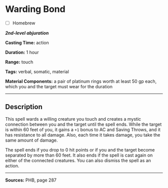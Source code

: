# Warding Bond

- [ ] Homebrew

***2nd-level abjuration***

**Casting Time:** action

**Duration:** 1 hour

**Range:** touch

**Tags:** verbal, somatic, material

**Material Components:** a pair of platinum rings worth at least 50 gp each, which you and the target must wear for the duration

---

## Description
This spell wards a willing creature you touch and creates a mystic connection between you and the target until the spell ends.
While the target is within 60 feet of you, it gains a `+1` bonus to AC and Saving Throws, and it has resistance to all damage.
Also, each time it takes damage, you take the same amount of damage.

The spell ends if you drop to 0 hit points or if you and the target become separated by more than 60 feet.
It also ends if the spell is cast again on either of the connected creatures.
You can also dismiss the spell as an action.

---

**Sources:** PHB, page 287
